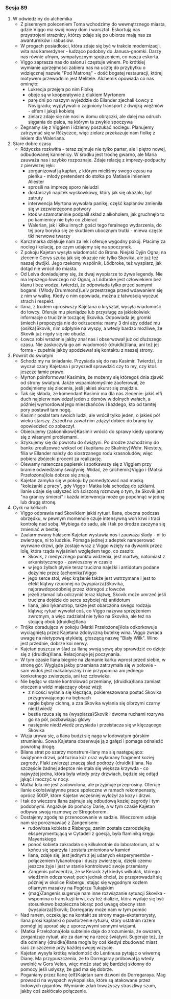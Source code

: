 ### Sesja 89
1. W odwiedziny do alchemika
    - Z pisemnym poleceniem Toma wchodzimy do wewnętrznego miasta, gdzie Viggo ma swój nowy dom i warsztat. Eskortują nas przystrojeni strażnicy, którzy zdaje się po ubiorze mają nas za awanturników i rabusiów.
    - W progach posiadłości, która zdaje się być w trakcie modernizacji, wita nas kamerdyner - łudząco podobny do Janusa-gnomki. Darzy nas równie ufnym, sympatycznym spojrzeniem, co nasza eskorta.
    - Viggo zaprasza nas do salonu i częstuje winem. Po krótkiej wymianie uprzejmości zabiera nas na ucztę do przybytku o wdzięcznej nazwie "Pod Matroną" - dość bogatej restauracji, której motywem przewodnim jest Melitele. Alchemik opowiada co nas ominęło:
        - Lukrecja przejęła po nim Fiolkę
        - oboje są w kooperatywie z diukiem Myrtonem
        - parę dni po naszym wyjeździe do Ellander zjechali Łowcy z Novigradu; wypytywali o zaginiony transport z dwójką więźniów - elfem i jakąś kobietą
        - zielarz zdaje się nie nosi w domu obrączki, ale dalej ma odruch sięgania do palca, na którym ta zwykle spoczywa
    - Żegnamy się z Viggiem i idziemy poszukać noclegu. Planujemy zatrzymać się w Różyczce, więc zielarz przekazuje nam fiolkę z lekiem dla Waleriana.
2. Stare dobre czasy
    - Różyczka rozkwitła - teraz zajmuje nie tylko parter, ale i piętro nowej, odbudowanej kamienicy. W środku jest trochę gwarno, ale Maria zauważa nas i szybko rozpoznaje. Zdaje relację z imprezy-podpuchy z pierwszej ręki:
        - zorganizował ją kapłan, z którym mieliśmy swego czasu na pieńku - młody pretendent do stołka po Matiasie imieniem Aliester
        - sprosili na imprezę sporo nieludzi
        - dostarczyli napitek wyskowkowy, który jak się okazało, był zatruty
        - interwencja Myrtona wywołała panikę, część kapłanów zmieniła się w zezwierzęcone potwory
        - ktoś w szamotaninie podpalił skład z alkoholem, jak gruchnęło to po kamienicy nie było co zbierać
        - Walerian, jak i kilku innych gości tego feralnego wydarzenia, do tej pory boryka się ze skutkiem ubocznym trutki - miewa częste tiki nerwowe twarzy
    - Karczmarka dziękuje nam za lek i oferuje wygodny pokój. Płacimy za nocleg i kolację, po czym udajemy się na spoczynek.
    - Z pokoju Kajetan wysyła wiadomość do Brona. Niejaki Dyjin Ognaj na zlecenie Cerys szuka jak się okazuje nie tylko Skovika, ale już też naszej dwójki. Jego rzekomy wspólnik, Lödbroke, też wyspiarz, jak dotąd nie wrócił do miasta.
    - Od Leiva dowiadujemy się, że dwaj wyspiarze to żywe legendy. Nie ma lepszego łowczego niż Ognaj, a Lödbroke jest człowiekiem bez klanu i bez wodza, twierdzi, że odpowiada tylko przed samymi bogami. {Młody Drummond}Leiv przestrzega przed wdawaniem się z nim w walkę. Kiedy o nim opowiada, można z łatwością wyczuć strach i respekt.
    - Ilana, z trudem uprosiwszy Kajetana o kryształ, wysyła wiadomość do łowcy. Oferuje mu pieniądze lub przysługę za jakiekolwiek informacje o truciźnie toczącej Skovika. Odpowiada jej gromki śmiech i propozycja nie do odrzucenia: mamy 3 dni aby oddać mu {osiłka}Skovik, nim odpłynie na wyspy, a wtedy bardzo możliwe, że Skovik już nigdy się nie obudzi.
    - Łowca robi wrażenie jakby znał nas i obserwował już od dłuższego czasu. Nie zaskoczyła go ani wiadomość {druidki}Ilana, ani też jej forma - zupełnie jakby spodziewał się kontaktu z naszej strony.
3. Powrót do światyni
    - Schodzimy na śniadanie. Przysiada się do nas Kasimir. Twierdzi, że wyczuł czary Kajetana i przyszedł sprawdzić czy to my, czy ktoś jeszcze łamie prawo.
    - Myrton poinformował Kasimira, że możemy się któregoś dnia zjawić od strony światyni. Jakże wspaniałomyślnie zaoferował, że podejmiemy się zlecenia, jeśli jakieś akurat się znajdzie.
    - Tak się składa, że komendant Kasimir ma dla nas zlecenie: jakiś elfi duch najpierw nawiedzał jeden z domów w dolnych wałach, a później wymordował jego mieszkańców i każdego, kto od tamtej pory postawił tam nogę.
    - Kasimir posłał tam swoich ludzi, ale wrócił tylko jeden, o jakieś pół wieku starszy. Zszedł na zawał nim zdążył dobiec do bramy by opowiedzieć co zobaczył.
    - Obiecujemy {zakonnikowi}Kasimir wrócić do sprawy kiedy uporamy się z własnymi problemami.
    - Szykujemy się do powrotu do świątyni. Po drodze zachodzimy do banku zrealizować weksel od {kapitana ze Skalnicy}Wehr. Niestety, filia w Ellander należy do siostrzanego rodu krasnoludów, więc pobiera zbójecki procent za realizację.
    - Olewamy natenczas papierek i spotkawszy się z Viggiem przy bramie odwiedzamy świątynię. Widać, że {alchemik}Viggo i {Matka Przełożona}Iola dobrze się znają.
    - Kajetan zamyka się w pokoju by pomedytować nad maską "koleżanki z pracy", gdy Viggo i Matka Iola schodzą do szklarni. Ilanie udaje się usłyszeć ich ściszoną rozmowę o tym, że Skovik jest "na granicy śmierci" i każda interwencja może go popchnąć w jedną lub drugą stronę.
4. Cyrk na kółkach
    - Viggo odprawia nad Skovikiem jakiś rytuał. Ilana, obecna podczas obrzędku, w pewnym momencie czuje intensywną woń krwi i traci kontrolę nad sobą. Wybiega do sadu, ale i tak po drodze zaczyna się zmieniać w bestię.
    - Zaalarmowany hałasem Kajetan wystawia nos i zauważa ślady - ni to zwierzęce, ni to ludzkie. Pomaga jednej z adeptek nareperować wyrwane drzwi, gdy zostaje wraz z Viggo wzięty na dywanik przez Iolę, która rząda wyjaśnień względem tego, co zaszło:
        - Skovik, z medycznego punktu widzenia, jest martwy, natomiast z arkanistycznego - zawieszony w czasie
        - w jego żyłach płynie teraz trucizna najeżki i antidotum podane dożylnie przez {achemika}Viggo
        - jego serce stoi, więc krążenie także jest wstrzymane i jest to efekt klątwy rzuconej na {wyspiarza}Skovika, najprawdopodobniej przez któregoś z łowców
        - jeżeli złamać lub odczynić teraz klątwę, Skovik może umrzeć jeśli trucizna dojdzie do serca szybciej niż antidotum
        - Ilana, jako lykanotrop, także jest obarczona swego rodzaju klątwą; rytuał wywołał coś, co Viggo nazywa sprzężeniem zwrotnym, a więc zadziałał nie tylko na Skovika, ale też na stojącą obok {druidkę}Ilana
    - Trójka obradująca w pokoju {Matki Przełożonej}Iola odkorkowuje wyciągniętą przez Kajetana zdobyczną butelkę wina. Viggo zwraca uwagę na nietypową etykietę, głoszącą nazwę "Biały Wilk". Wino jest przednie, dobrze koi nerwy.
    - Kajetan puszcza w ślad za Ilaną swoją sowę aby sprawdzić co dzieje się z {druidką}Ilana. Relacjonuje jej poczynania.
    - W tym czasie Ilana biegnie na złamanie karku wprost przed siebie, w stronę gór. Wygląda jakby przemiana zatrzymała się w połowie - sam widok jest makabryczny i nie przypomina ani jednego konkretnego zwierzęcia, ani też człowieka.
    - Nie będąc w stanie kontrolować przemiany, {druidka}Ilana zamiast otoczenia widzi majaczący obraz wizji: 
        - z nicości wyłania się klęcząca, pokiereszowana postać Skovika przygrywającego na bębnach
        - nagle bębny cichną, a zza Skovika wyłania się olbrzymi czarny niedźwiedź
        - bestia rzuca się na {wyspiarza}Skovik i dwoma ruchami rozrywa go na pół, pozbawiając głowy
        - następnie niedźwiedź przysiada i przeistacza się w klęczącego Skovika
    - Wizja urywa się, a Ilana budzi się naga w lodowatym górskim strumieniu. Sowa Kajetana obserwuje ją z gałęzi i pomaga odnaleźć powrotną drogę.
    - Bilans strat po szarży monstrum-Ilany ma się następująco: świątynne drzwi, pół tuzina kóz oraz wyłamany fragment koziej zagrody. Flaki zwierząt znaczą ślad podróży {druidki}Ilana. Na szczęście żadnej adeptce nie stała się większa krzywda - co najwyżej jedna, która była wtedy przy drzwiach, będzie się odtąd jąkąć i moczyć w nocy.
    - Matka Iola nie jest zadowolona, ale przyjmuje przeprosiny. Oferuje Ilanie okołoświątynne prace społeczne w ramach rekompensaty, oprócz 50GP, które Kajetan wcześniej wyłożył za kozy i drzwi.
    - I tak do wieczora Ilana zajmuje się odbudową koziej zagrody i tym podobnymi. Angażuje do pomocy Darię, a w tym czasie Kajetan odbywa swoją rozmowę ze Stregoborem.
    - Dostajemy zgodę na przenocowanie w sadzie. Wieczorem udaje nam się porozmawiać z Zangenisem:
        - rudowłosa kobieta z Risbergu, zanim została czarodziejką eksperymentującą w Cytadeli z goecją, była flaminiką kręgu Mayeńskiego
        - ponoć kobieta zakradała się kilkukrotnie do laboratorium, aż w końcu się sparzyła i została zmieniona w kamień
        - Ilana, zdaje się, jest jednym z jej udanych eksperymentów - połączeniem lykanotropa i duszy zwierzęcia, dzięki czemu jeszcze żyje i jest w stanie kontrolować swoje przemiany
        - Zangenis potwierdza, że w Kerack żył kiedyś wilkołak, którego wiedźmin odczarował; pech jednak chciał, że przeprowadził się później w okolice Risbergu, stając się wygodnym kozłem ofiarnym masakry na Pogórzu Tukajskim
        - {mag}Zangenis sugeruje nam inne rozwiązanie sytuacji Skovika - wspomina o transfuzji krwi, czy też dializie, która wydaje się być stosunkowo bezpieczna biorąc pod uwagę obecny stan {wyspiarza}Skovik; Dorregaray może nam w tym pomóc
    - Nad ranem, oczekując na kontakt ze strony maga-ekoterrorysty, Ilana prosi kapłanki o powtórzenie rytuału, który ostatnim razem pomógł jej uporać się z uporczywymi sennymi wizjami.
    - {Matka Przełożona}Iola subtelnie daje do zrozumienia, że owszem, zorganizuje rytuał, ale za daninę na rzecz świątyni. Sugeruje też, że dla odmiany {druidka}Ilana mogła by coś kiedyś zbudować miast siać zniszczenie przy każdej swojej wizycie.
    - Kajetan wysyła krótką wiadomość do Lentinusa pytając o wiwernę Dianę. Ma przypuszczenia, że to Dorregaray próbował ją wtedy uwolnić w Gors Velen, więc może stać się bardziej skłonny do pomocy jeśli usłyszy, że gad ma się dobrze.
    - Poganiany przez Ilanę {elf}Kajetan sam dzwoni do Dorregaraya. Mag prowadzi na wyspach wykopaliska, które są atakowane przez lodowych gigantów. Wymianie zdań toważyszy straszliwy szum, jakby coś zakłócało połączenie.